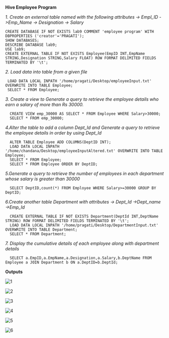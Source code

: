 **Hive Employee Program**


  *1. Create an external table named with the following attributes -> Empl_ID ->Emp_Name -> Designation -> Salary*
  
  
    CREATE DATABASE IF NOT EXISTS lab9 COMMENT 'employee program' WITH DBPROPERTIES ('creator'='PRAGATI');
    SHOW DATABASES;
    DESCRIBE DATABASE lab9;
    USE lab9;
    CREATE EXTERNAL TABLE IF NOT EXISTS Employee(EmpID INT,EmpName STRING,Designation STRING,Salary FLOAT) ROW FORMAT DELIMITED FIELDS TERMINATED BY '\t';
    
  *2. Load data into table from a given file*
  
  
     LOAD DATA LOCAL INPATH '/home/pragati/Desktop/employeeInput.txt' OVERWRITE INTO TABLE Employee;
     SELECT * FROM Employee;
     
  *3. Create a view to Generate a query to retrieve the employee details who earn a salary of more than Rs 30000.*
  
  
      CREATE VIEW emp_30000 AS SELECT * FROM Employee WHERE Salary>30000;
      SELECT * FROM emp_30000;
      
  *4.Alter the table to add a column Dept_Id and Generate a query to retrieve the employee details in order by using Dept_Id*
  
  
      ALTER TABLE Employee ADD COLUMNS(DeptID INT);
      LOAD DATA LOCAL INPATH '/home/chandana/Desktop/employeeInputAltered.txt' OVERWRITE INTO TABLE Employee;
      SELECT * FROM Employee;
      SELECT * FROM Employee ORDER BY DeptID;
      
  *5.Generate a query to retrieve the number of employees in each department whose salary is greater than 30000*
  
  
      SELECT DeptID,count(*) FROM Employee WHERE Salary>=30000 GROUP BY DeptID;
      
  *6.Create another table Department with attributes -> Dept_Id ->Dept_name ->Emp_Id*
  
  
      CREATE EXTERNAL TABLE IF NOT EXISTS Department(DeptId INT,DeptName STRING) ROW FORMAT DELIMITED FIELDS TERMINATED BY '\t';
      LOAD DATA LOCAL INPATH '/home/pragati/Desktop/DepartmentInput.txt' OVERWRITE INTO TABLE Department;
      SELECT * FROM Department; 
      
  *7. Display the cumulative details of each employee along with department details*
  
  
      SELECT a.EmpID,a.EmpName,a.Designation,a.Salary,b.DeptName FROM Employee a JOIN Department b ON a.DeptID=b.DeptId;
      
  **Outputs**
  
![1](https://user-images.githubusercontent.com/53899365/102691398-421e1d80-4232-11eb-8eba-ba9a2e2feb4c.jpg)

![2](https://user-images.githubusercontent.com/53899365/102691399-434f4a80-4232-11eb-90b7-410c9eaf0da5.jpg)

![3](https://user-images.githubusercontent.com/53899365/102691401-45190e00-4232-11eb-83ed-9a9ec47e488e.jpg)

![4](https://user-images.githubusercontent.com/53899365/102691404-464a3b00-4232-11eb-8860-d810a98e785a.jpg)

![5](https://user-images.githubusercontent.com/53899365/102691406-4813fe80-4232-11eb-8371-799ee979473c.jpg)

![6](https://user-images.githubusercontent.com/53899365/102691407-49ddc200-4232-11eb-9199-914539a148f6.jpg)

